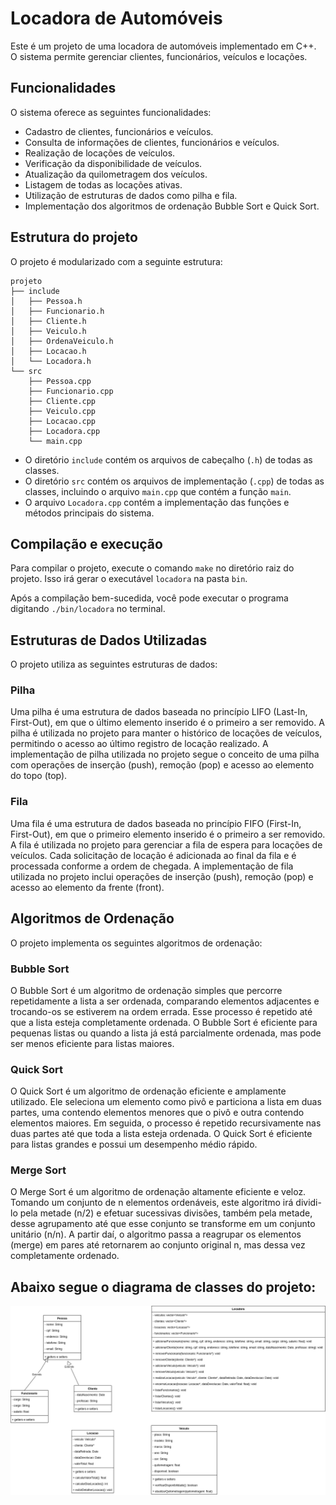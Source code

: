 # Locadora de Automóveis

Este é um projeto de uma locadora de automóveis implementado em C++. O sistema permite gerenciar clientes, funcionários, veículos e locações.

## Funcionalidades

O sistema oferece as seguintes funcionalidades:

- Cadastro de clientes, funcionários e veículos.
- Consulta de informações de clientes, funcionários e veículos.
- Realização de locações de veículos.
- Verificação da disponibilidade de veículos.
- Atualização da quilometragem dos veículos.
- Listagem de todas as locações ativas.
- Utilização de estruturas de dados como pilha e fila.
- Implementação dos algoritmos de ordenação Bubble Sort e Quick Sort.


## Estrutura do projeto

O projeto é modularizado com a seguinte estrutura:

```
projeto
├── include
│   ├── Pessoa.h
│   ├── Funcionario.h
│   ├── Cliente.h
│   ├── Veiculo.h
│   ├── OrdenaVeiculo.h
│   ├── Locacao.h
│   └── Locadora.h
└── src
    ├── Pessoa.cpp
    ├── Funcionario.cpp
    ├── Cliente.cpp
    ├── Veiculo.cpp
    ├── Locacao.cpp
    ├── Locadora.cpp
    └── main.cpp
```

- O diretório `include` contém os arquivos de cabeçalho (`.h`) de todas as classes.
- O diretório `src` contém os arquivos de implementação (`.cpp`) de todas as classes, incluindo o arquivo `main.cpp` que contém a função `main`.
- O arquivo `Locadora.cpp` contém a implementação das funções e métodos principais do sistema.

## Compilação e execução

Para compilar o projeto, execute o comando `make` no diretório raiz do projeto. Isso irá gerar o executável `locadora` na pasta `bin`.

Após a compilação bem-sucedida, você pode executar o programa digitando `./bin/locadora` no terminal.

## Estruturas de Dados Utilizadas

O projeto utiliza as seguintes estruturas de dados:

### Pilha

Uma pilha é uma estrutura de dados baseada no princípio LIFO (Last-In, First-Out), em que o último elemento inserido é o primeiro a ser removido. A pilha é utilizada no projeto para manter o histórico de locações de veículos, permitindo o acesso ao último registro de locação realizado. A implementação de pilha utilizada no projeto segue o conceito de uma pilha com operações de inserção (push), remoção (pop) e acesso ao elemento do topo (top).

### Fila

Uma fila é uma estrutura de dados baseada no princípio FIFO (First-In, First-Out), em que o primeiro elemento inserido é o primeiro a ser removido. A fila é utilizada no projeto para gerenciar a fila de espera para locações de veículos. Cada solicitação de locação é adicionada ao final da fila e é processada conforme a ordem de chegada. A implementação de fila utilizada no projeto inclui operações de inserção (push), remoção (pop) e acesso ao elemento da frente (front).

## Algoritmos de Ordenação

O projeto implementa os seguintes algoritmos de ordenação:

### Bubble Sort

O Bubble Sort é um algoritmo de ordenação simples que percorre repetidamente a lista a ser ordenada, comparando elementos adjacentes e trocando-os se estiverem na ordem errada. Esse processo é repetido até que a lista esteja completamente ordenada. O Bubble Sort é eficiente para pequenas listas ou quando a lista já está parcialmente ordenada, mas pode ser menos eficiente para listas maiores.

### Quick Sort

O Quick Sort é um algoritmo de ordenação eficiente e amplamente utilizado. Ele seleciona um elemento como pivô e particiona a lista em duas partes, uma contendo elementos menores que o pivô e outra contendo elementos maiores. Em seguida, o processo é repetido recursivamente nas duas partes até que toda a lista esteja ordenada. O Quick Sort é eficiente para listas grandes e possui um desempenho médio rápido.


### Merge Sort

O Merge Sort é um algoritmo de ordenação altamente eficiente e veloz. Tomando um conjunto de n elementos ordenáveis, este algoritmo irá dividi-lo pela metade (n/2) e efetuar sucessivas divisões, também pela metade, desse agrupamento até que esse conjunto se transforme em um conjunto unitário (n/n). A partir daí, o algoritmo passa a reagrupar os elementos (merge) em pares até retornarem ao conjunto original n, mas dessa vez completamente ordenado.
## Abaixo segue o diagrama de classes do projeto:


![Diagrama de Classes](images/diagrama-classes.png)
